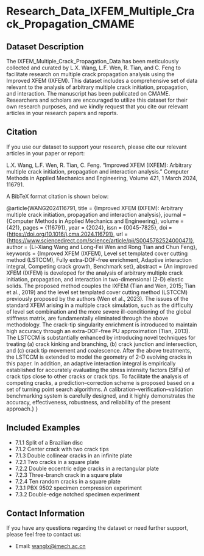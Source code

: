 # Research_Data_IXFEM_Multiple_Crack_Propagation_CMAME

## Dataset Description

The IXFEM_Multiple_Crack_Propagation_Data has been meticulously collected and curated by L.X. Wang, L.F. Wen, R. Tian, and C. Feng to facilitate research on multiple crack propagation analysis using the Improved XFEM (IXFEM). This dataset includes a comprehensive set of data relevant to the analysis of arbitrary multiple crack initiation, propagation, and interaction. The manuscript has been publicated on CMAME. Researchers and scholars are encouraged to utilize this dataset for their own research purposes, and we kindly request that you cite our relevant articles in your research papers and reports.

## Citation

If you use our dataset to support your research, please cite our relevant articles in your paper or report:

L.X. Wang, L.F. Wen, R. Tian, C. Feng. “Improved XFEM (IXFEM): Arbitrary multiple crack initiation, propagation and interaction analysis.” Computer Methods in Applied Mechanics and Engineering, Volume 421, 1 March 2024, 116791.


A BibTeX format citation is shown below:

@article{WANG2024116791,
title = {Improved XFEM (IXFEM): Arbitrary multiple crack initiation, propagation and interaction analysis},
journal = {Computer Methods in Applied Mechanics and Engineering},
volume = {421},
pages = {116791},
year = {2024},
issn = {0045-7825},
doi = {https://doi.org/10.1016/j.cma.2024.116791},
url = {https://www.sciencedirect.com/science/article/pii/S0045782524000471},
author = {Li-Xiang Wang and Long-Fei Wen and Rong Tian and Chun Feng},
keywords = {Improved XFEM (IXFEM), Level set templated cover cutting method (LSTCCM), Fully extra-DOF-free enrichment, Adaptive interaction integral, Competing crack growth, Benchmark set},
abstract = {An improved XFEM (IXFEM) is developed for the analysis of arbitrary multiple crack initiation, propagation, and interaction in two-dimensional (2-D) elastic solids. The proposed method couples the IXFEM (Tian and Wen, 2015; Tian et al., 2019) and the level set templated cover cutting method (LSTCCM) previously proposed by the authors (Wen et al., 2023). The issues of the standard XFEM arising in a multiple crack simulation, such as the difficulty of level set combination and the more severe ill-conditioning of the global stiffness matrix, are fundamentally eliminated through the above methodology. The crack-tip singularity enrichment is introduced to maintain high accuracy through an extra-DOF-free PU approximation (Tian, 2013). The LSTCCM is substantially enhanced by introducing novel techniques for treating (a) crack kinking and branching, (b) crack junction and intersection, and (c) crack tip movement and coalescence. After the above treatments, the LSTCCM is extended to model the geometry of 2-D evolving cracks in this paper. In addition, an adaptive interaction integral is empirically established for accurately evaluating the stress intensity factors (SIFs) of crack tips close to other cracks or crack tips. To facilitate the analysis of competing cracks, a prediction–correction scheme is proposed based on a set of turning point search algorithms. A calibration–verification–validation benchmarking system is carefully designed, and it highly demonstrates the accuracy, effectiveness, robustness, and reliability of the present approach.}
}

## Included Examples

- 7.1.1 Split of a Brazilian disc
- 7.1.2 Center crack with two crack tips
- 7.1.3 Double collinear cracks in an infinite plate
- 7.2.1 Two cracks in a square plate
- 7.2.2 Double eccentric edge cracks in a rectangular plate
- 7.2.3 Three-branch crack in a square plate
- 7.2.4 Ten random cracks in a square plate
- 7.3.1 PBX 9502 specimen compression experiment
- 7.3.2 Double-edge notched specimen experiment

## Contact Information

If you have any questions regarding the dataset or need further support, please feel free to contact us:

- Email: [wanglx@imech.ac.cn](mailto:wanglx@imech.ac.cn)
